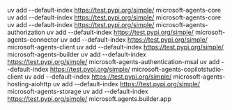 uv add --default-index https://test.pypi.org/simple/ microsoft-agents-core
uv add --default-index https://test.pypi.org/simple/ microsoft-agents-core
uv add --default-index https://test.pypi.org/simple/ microsoft-agents-authorization
uv add --default-index https://test.pypi.org/simple/ microsoft-agents-connector
uv add --default-index https://test.pypi.org/simple/ microsoft-agents-client
uv add --default-index https://test.pypi.org/simple/ microsoft-agents-builder
uv add --default-index https://test.pypi.org/simple/ microsoft-agents-authentication-msal
uv add --default-index https://test.pypi.org/simple/ microsoft-agents-copilotstudio-client
uv add --default-index https://test.pypi.org/simple/ microsoft-agents-hosting-aiohttp
uv add --default-index https://test.pypi.org/simple/ microsoft-agents-storage
uv add --default-index https://test.pypi.org/simple/ microsoft.agents.builder.app
